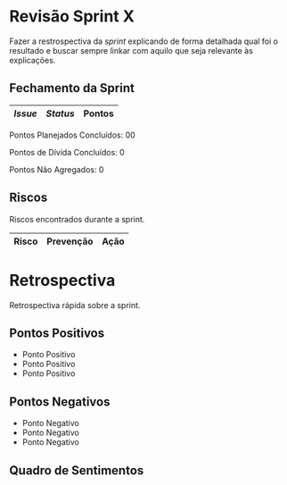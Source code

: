 # Revisão Sprint X

Fazer a restrospectiva da *sprint* explicando de forma detalhada qual foi o resultado e buscar sempre linkar com aquilo que seja relevante às explicações.

## Fechamento da Sprint     


| _Issue_ | _Status_ | Pontos |
| :-----: | :------: | :----: |


Pontos Planejados Concluídos: 00

Pontos de Dívida Concluídos:  0   

Pontos Não Agregados: 0

## Riscos    
Riscos encontrados durante a sprint.  

| Risco | Prevenção  | Ação  |
| :---: | :---: | :---: |

# Retrospectiva
Retrospectiva rápida sobre a sprint.   

## Pontos Positivos

  - Ponto Positivo
  - Ponto Positivo
  - Ponto Positivo

## Pontos Negativos

  - Ponto Negativo
  - Ponto Negativo
  - Ponto Negativo

## Quadro de Sentimentos


